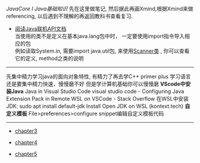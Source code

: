 _JavaCore I Java基础知识_
先在这里做笔记, 然后据此再画Xmind,根据Xmind来做referencing, 以后遇到不理解的再返回教科书查看复习.

+ [阅读Java联机API文档](https://docs.oracle.com/en/java/javase/18/)  
当使用的类不是定义在基本java.lang包中时， 一定要使用import指令导入相应的包  
例如读取System.in, 需要import java.util包, 来使用[Scanner类](https://docs.oracle.com/en/java/javase/18/docs/api/java.base/java/util/Scanner.html) , 你可以查看它的定义, method之类的说明

---
先集中精力学习java的面向对象特性, 有精力了再去学C++ primer plus
学习语言还是要集中精力快速，慢慢磨不好
但是学计算机基础你可以慢慢磨
 **VScode中安装Java**
Java in Visual Studio Code
visual studio code - Configuring Java Extension Pack in Remote WSL on VSCode - Stack Overflow
在WSL中安装JDK: sudo apt install default-jdk
Install Open JDK on WSL (kontext.tech)
 **自定义模板**
File>preferences>configure snippet编辑自定义模板代码


---

+ [chapter3](chap3/README.md)

+ [chapter4](chap4/README.md)

+ [chapter5](chap5/README.md)




